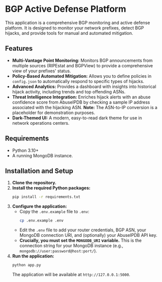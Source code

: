 # BGP Active Defense Platform

This application is a comprehensive BGP monitoring and active defense platform. It is designed to monitor your network prefixes, detect BGP hijacks, and provide tools for manual and automated mitigation.

## Features

*   **Multi-Vantage Point Monitoring:** Monitors BGP announcements from multiple sources (RIPEstat and BGPView) to provide a comprehensive view of your prefixes' status.
*   **Policy-Based Automated Mitigation:** Allows you to define policies in `config.json` to automatically respond to specific types of hijacks.
*   **Advanced Analytics:** Provides a dashboard with insights into historical hijack activity, including trends and top offending ASNs.
*   **Threat Intelligence Integration:** Enriches hijack alerts with an abuse confidence score from AbuseIPDB by checking a sample IP address associated with the hijacking ASN. **Note:** The ASN-to-IP conversion is a placeholder for demonstration purposes.
*   **Dark-Themed UI:** A modern, easy-to-read dark theme for use in network operations centers.

## Requirements

*   Python 3.10+
*   A running MongoDB instance.

## Installation and Setup

1.  **Clone the repository.**
2.  **Install the required Python packages:**
    ```bash
    pip install -r requirements.txt
    ```
3.  **Configure the application:**
    *   Copy the `.env.example` file to `.env`:
        ```bash
        cp .env.example .env
        ```
    *   Edit the `.env` file to add your router credentials, BGP ASN, your MongoDB connection URI, and (optionally) your AbuseIPDB API key.
    *   **Crucially, you must set the `MONGODB_URI` variable.** This is the connection string for your MongoDB instance (e.g., `mongodb://user:password@host:port/`).
4.  **Run the application:**
    ```bash
    python app.py
    ```
    The application will be available at `http://127.0.0.1:5000`.